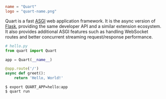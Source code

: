~~~~toml
name = "Quart"
logo = "quart-name.png"
~~~~

Quart is a fast [ASGI] web application framework. It is the async version of
[Flask], providing the same developer API and a similar extension ecosystem.
It also provides additional ASGI features such as handling WebSocket routes and
better concurrent streaming request/response performance.

[ASGI]: https://asgi.readthedocs.io
[Flask]: flask.md

```python
# hello.py
from quart import Quart

app = Quart(__name__)

@app.route('/')
async def greet():
    return 'Hello, World!'
```

```
$ export QUART_APP=hello:app
$ quart run
```
